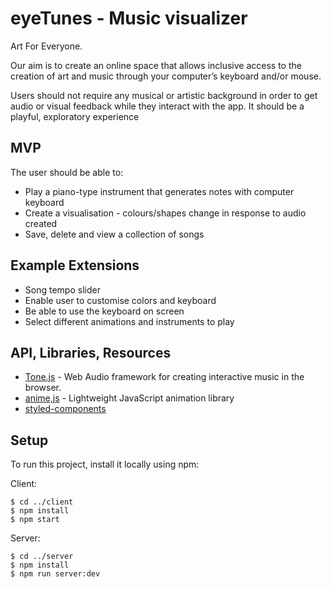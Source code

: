 # eyeTunes - Music visualizer

Art For Everyone.

Our aim is to create an online space that allows inclusive access to the creation of art and music through your computer’s keyboard and/or mouse. 

Users should not require any musical or artistic background in order to get audio or visual feedback while they interact with the app. It should be a playful, exploratory experience


## MVP

The user should be able to:

- Play a piano-type instrument that generates notes with computer keyboard
- Create a visualisation - colours/shapes change in response to audio created
- Save, delete and view a collection of songs


## Example Extensions

- Song tempo slider
- Enable user to customise colors and keyboard
- Be able to use the keyboard on screen
- Select different animations and instruments to play


## API, Libraries, Resources
- [Tone.js](https://tonejs.github.io/) - Web Audio framework for creating interactive music in the browser.
- [anime,js](https://animejs.com/) - Lightweight JavaScript animation library
- [styled-components](https://styled-components.com/)


## Setup
To run this project, install it locally using npm: 

Client: 
```
$ cd ../client
$ npm install
$ npm start
```
Server:
```
$ cd ../server
$ npm install
$ npm run server:dev
```

